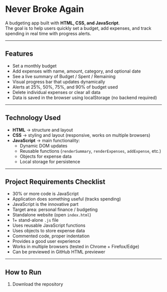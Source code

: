 # Never Broke Again

A budgeting app built with **HTML, CSS, and JavaScript**.  
The goal is to help users quickly set a budget, add expenses, and track spending in real time with progress alerts.

---

## Features
- Set a monthly budget  
- Add expenses with name, amount, category, and optional date  
- See a live summary of Budget / Spent / Remaining  
- Visual progress bar that updates dynamically  
- Alerts at 25%, 50%, 75%, and 90% of budget used  
- Delete individual expenses or clear all data  
- Data is saved in the browser using localStorage (no backend required)  

---

## Technology Used
- **HTML** → structure and layout  
- **CSS** → styling and layout (responsive, works on multiple browsers)  
- **JavaScript** → main functionality:
  - Dynamic DOM updates  
  - Reusable functions (`renderSummary`, `renderExpenses`, `addExpense`, etc.)  
  - Objects for expense data  
  - Local storage for persistence  

---

## Project Requirements Checklist
- 30% or more code is JavaScript  
- Application does something useful (tracks spending)  
- JavaScript is the innovative part  
- Target area: personal finance / budgeting  
- Standalone website (open `index.html`)  
- 1+ stand-alone `.js` file  
- Uses reusable JavaScript functions  
- Uses objects to store expense data  
- Commented code, proper indentation  
- Provides a good user experience  
- Works in multiple browsers (tested in Chrome + Firefox/Edge)  
- Can be previewed in GitHub HTML previewer  

---

## How to Run
1. Download the repository  
   
